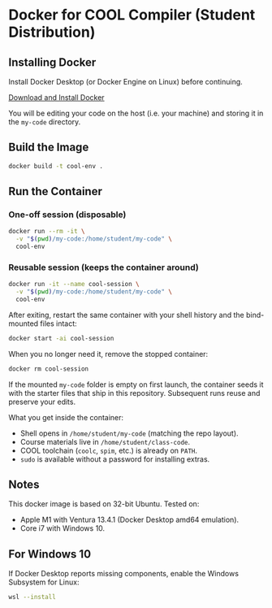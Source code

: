 # Docker for COOL Compiler (Student Distribution)

## Installing Docker
Install Docker Desktop (or Docker Engine on Linux) before continuing.

[Download and Install Docker](https://www.docker.com/products/docker-desktop/)

You will be editing your code on the host (i.e. your machine) and storing it in the `my-code` directory.

## Build the Image
```bash
docker build -t cool-env .
```

## Run the Container

### One-off session (disposable)
```bash
docker run --rm -it \
  -v "$(pwd)/my-code:/home/student/my-code" \
  cool-env
```

### Reusable session (keeps the container around)
```bash
docker run -it --name cool-session \
  -v "$(pwd)/my-code:/home/student/my-code" \
  cool-env
```

After exiting, restart the same container with your shell history and the bind-mounted files intact:
```bash
docker start -ai cool-session
```

When you no longer need it, remove the stopped container:
```bash
docker rm cool-session
```

If the mounted `my-code` folder is empty on first launch, the container seeds it
with the starter files that ship in this repository. Subsequent runs reuse and
preserve your edits.

What you get inside the container:
- Shell opens in `/home/student/my-code` (matching the repo layout).
- Course materials live in `/home/student/class-code`.
- COOL toolchain (`coolc`, `spim`, etc.) is already on `PATH`.
- `sudo` is available without a password for installing extras.

## Notes
This docker image is based on 32-bit Ubuntu.
Tested on:
- Apple M1 with Ventura 13.4.1 (Docker Desktop amd64 emulation).
- Core i7 with Windows 10.

## For Windows 10
If Docker Desktop reports missing components, enable the Windows Subsystem for Linux:
```bash
wsl --install
```
